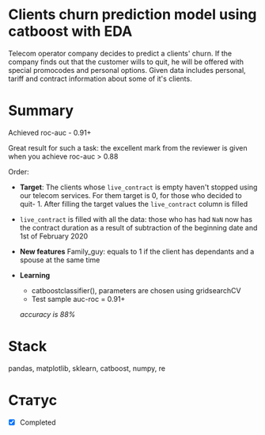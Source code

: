 # Clients churn prediction model using catboost with EDA

Telecom operator company decides to predict a clients' churn. If the company finds out that the customer wills to quit, he will be offered with special promocodes and personal options. Given data includes personal, tariff and contract information about some of it's clients.

# Summary

Achieved roc-auc - 0.91+

Great result for such a task: the excellent mark from the reviewer is given when you achieve roc-auc > 0.88

Order:
- __Target__: The clients whose `live_contract` is empty haven't stopped using our telecom services. For them target is 0, for those who decided to quit- 1. After filling the target values the `live_contract` column is filled
- `live_contract` is filled with all the data: those who has had `NaN` now has the contract duration as a result of subtraction of the beginning date and 1st of February 2020
- __New features__ Family_guy: equals to 1 if the client has dependants and a spouse at the same time
- __Learning__
    - catboostclassifier(), parameters are chosen using gridsearchCV
    - Test sample auc-roc = 0.91+
    
    _accuracy is 88%_

# Stack

pandas, matplotlib, sklearn, catboost, numpy, re

# Статус
- [x] Completed
